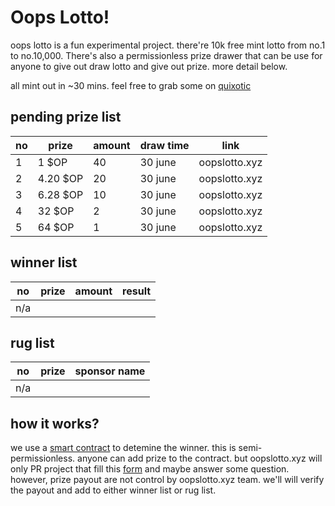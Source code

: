 # Oops Lotto!

oops lotto is a fun experimental project. there're 10k free mint lotto from no.1 to no.10,000. There's also a permissionless prize drawer that can be use for anyone to give out draw lotto and give out prize. more detail below.

all mint out in ~30 mins. feel free to grab some on [quixotic](https://quixotic.io/collection/0xD182adC29d09FcF823C9FE8ED678ee96e09BE7a9)

## pending prize list

| no | prize | amount  | draw time | link | 
|---|---|---|---| --- | 
| 1|  1 $OP | 40  |  30 june |  oopslotto.xyz |
| 2 | 4.20 $OP  | 20  |  30 june |   oopslotto.xyz |
| 3 | 6.28 $OP | 10  | 30 june  |   oopslotto.xyz |
| 4 | 32 $OP |  2 | 30 june  |   oopslotto.xyz |
| 5 | 64 $OP |  1 | 30 june  |   oopslotto.xyz |


## winner list

| no | prize | amount  | result |   
|---|---|---|--- |
|  n/a |   |   |   |   

## rug list

| no | prize | sponsor name |
|---|---|--- |
|  n/a |   |   |   



## how it works?

we use a [smart contract](https://optimistic.etherscan.io/address/0xdbd534c712b9fbafced7343a273989adf8e25856) to detemine the winner.
this is semi-permissionless. anyone can add prize to the contract. but oopslotto.xyz will only PR project that fill this [form](https://forms.gle/oPtDVEjF5ucS2Y1S6) and maybe answer some question. 
however, prize payout are not control by oopslotto.xyz team. we'll will verify the payout and add to either winner list or rug list. 
